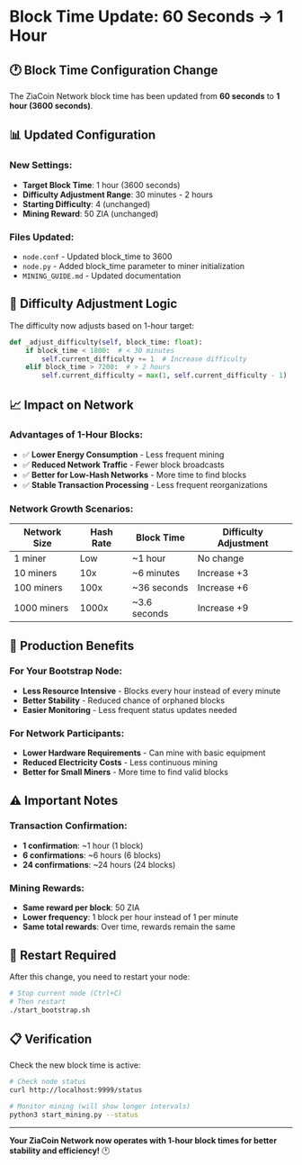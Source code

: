 # Block Time Update: 60 Seconds → 1 Hour

## 🕐 Block Time Configuration Change

The ZiaCoin Network block time has been updated from **60 seconds** to **1 hour (3600 seconds)**.

## 📊 Updated Configuration

### **New Settings:**
- **Target Block Time**: 1 hour (3600 seconds)
- **Difficulty Adjustment Range**: 30 minutes - 2 hours
- **Starting Difficulty**: 4 (unchanged)
- **Mining Reward**: 50 ZIA (unchanged)

### **Files Updated:**
- `node.conf` - Updated block_time to 3600
- `node.py` - Added block_time parameter to miner initialization
- `MINING_GUIDE.md` - Updated documentation

## 🔄 Difficulty Adjustment Logic

The difficulty now adjusts based on 1-hour target:

```python
def _adjust_difficulty(self, block_time: float):
    if block_time < 1800:  # < 30 minutes
        self.current_difficulty += 1  # Increase difficulty
    elif block_time > 7200:  # > 2 hours  
        self.current_difficulty = max(1, self.current_difficulty - 1)  # Decrease difficulty
```

## 📈 Impact on Network

### **Advantages of 1-Hour Blocks:**
- ✅ **Lower Energy Consumption** - Less frequent mining
- ✅ **Reduced Network Traffic** - Fewer block broadcasts
- ✅ **Better for Low-Hash Networks** - More time to find blocks
- ✅ **Stable Transaction Processing** - Less frequent reorganizations

### **Network Growth Scenarios:**

| Network Size | Hash Rate | Block Time | Difficulty Adjustment |
|--------------|-----------|------------|----------------------|
| 1 miner | Low | ~1 hour | No change |
| 10 miners | 10x | ~6 minutes | Increase +3 |
| 100 miners | 100x | ~36 seconds | Increase +6 |
| 1000 miners | 1000x | ~3.6 seconds | Increase +9 |

## 🚀 Production Benefits

### **For Your Bootstrap Node:**
- **Less Resource Intensive** - Blocks every hour instead of every minute
- **Better Stability** - Reduced chance of orphaned blocks
- **Easier Monitoring** - Less frequent status updates needed

### **For Network Participants:**
- **Lower Hardware Requirements** - Can mine with basic equipment
- **Reduced Electricity Costs** - Less continuous mining
- **Better for Small Miners** - More time to find valid blocks

## ⚠️ Important Notes

### **Transaction Confirmation:**
- **1 confirmation**: ~1 hour (1 block)
- **6 confirmations**: ~6 hours (6 blocks)
- **24 confirmations**: ~24 hours (24 blocks)

### **Mining Rewards:**
- **Same reward per block**: 50 ZIA
- **Lower frequency**: 1 block per hour instead of 1 per minute
- **Same total rewards**: Over time, rewards remain the same

## 🔧 Restart Required

After this change, you need to restart your node:

```bash
# Stop current node (Ctrl+C)
# Then restart
./start_bootstrap.sh
```

## 📋 Verification

Check the new block time is active:

```bash
# Check node status
curl http://localhost:9999/status

# Monitor mining (will show longer intervals)
python3 start_mining.py --status
```

---

**Your ZiaCoin Network now operates with 1-hour block times for better stability and efficiency!** 🕐 